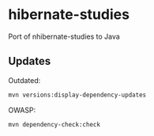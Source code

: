 # hibernate-studies

Port of nhibernate-studies to Java

## Updates

Outdated:

```bash
mvn versions:display-dependency-updates
```

OWASP:

```bash
mvn dependency-check:check
```